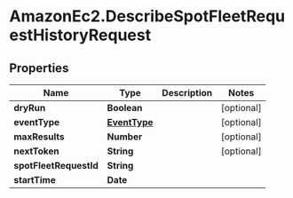 # AmazonEc2.DescribeSpotFleetRequestHistoryRequest

## Properties

Name | Type | Description | Notes
------------ | ------------- | ------------- | -------------
**dryRun** | **Boolean** |  | [optional] 
**eventType** | [**EventType**](EventType.md) |  | [optional] 
**maxResults** | **Number** |  | [optional] 
**nextToken** | **String** |  | [optional] 
**spotFleetRequestId** | **String** |  | 
**startTime** | **Date** |  | 


